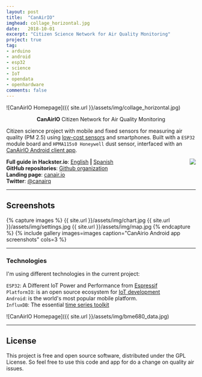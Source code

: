 ```yaml
---
layout: post
title:  "CanAirIO"
imghead: collage_horizontal.jpg
date:   2018-10-01
excerpt: "Citizen Science Network for Air Quality Monitoring"
project: true
tag:
- arduino
- android
- esp32
- science
- IoT
- opendata
- openhardware
comments: false
---
```


![CanAirIO Homepage]({{ site.url }}/assets/img/collage_horizontal.jpg)
    
<center><b>CanAirIO</b> Citizen Network for Air Quality Monitoring</center>

Citizen science project with mobile and fixed sensors for measuring air quality (PM 2.5) using [low-cost sensors](https://github.com/kike-canaries/esp32-hpma115s0) and smartphones. Built with a `ESP32` module board and `HPMA115s0 Honeywell` dust sensor, interfaced with an [CanAirIO Android client app](https://github.com/kike-canaries/android-hpma115s0).

<a href="https://play.google.com/store/apps/details?id=hpsaturn.pollutionreporter" target="_blank"><img src="{{ site.url }}/assets/img/gplayicon.png" align="right"></a>

**Full guide in Hackster.io**: [English](https://www.hackster.io/MetaKernel/canairio-citizen-network-for-air-quality-monitoring-bbf647) 
**|** [Spanish](https://www.hackster.io/114723/canairio-red-ciudadana-para-monitoreo-de-calidad-del-aire-96f79a) <br/>
**GitHub repositories**: [Github organization](https://github.com/kike-canaries) <br/>
**Landing page**: [canair.io](http://canair.io) <br/>
**Twitter**: [@canairq](https://twitter.com/canairq)

---

## Screenshots

{% capture images %}
  {{ site.url }}/assets/img/chart.jpg
  {{ site.url }}/assets/img/settings.jpg
  {{ site.url }}/assets/img/map.jpg
{% endcapture %}
{% include gallery images=images caption="CanAirio Android app screenshots" cols=3 %}

---

### Technologies

I'm using different technologies in the current project: <br/> 

`ESP32`: A Different IoT Power and Performance from [Espressif](https://www.espressif.com/en/products/hardware/esp32/overview) <br/>
`PlatformIO`: is an open source ecosystem for [IoT development](https://platformio.org/) <br/>
`Android`: is the world's most popular mobile platform. <br/>
`InfluxDB`: The essential [time series toolkit](https://www.influxdata.com/products/) <br/>

![CanAirIO Homepage]({{ site.url }}/assets/img/bme680_data.jpg)

---

## License

This project is free and open source software, distributed under the GPL License. So feel free to use this code and app for do a change on quality air issues.
